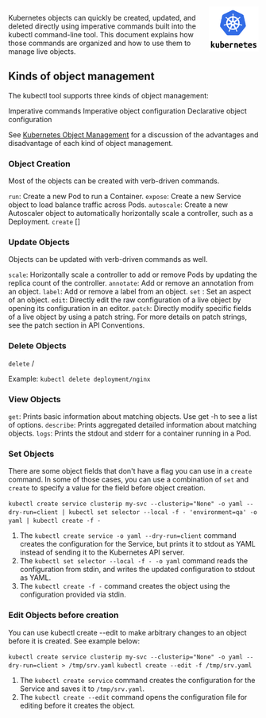 <img align="right" src="./assets/k8s-logo.png" width="100">

Kubernetes objects can quickly be created, updated, and deleted directly using imperative commands built into the kubectl command-line tool. This document explains how those commands are organized and how to use them to manage live objects.

## Kinds of object management

The kubectl tool supports three kinds of object management:

Imperative commands
Imperative object configuration
Declarative object configuration

See [Kubernetes Object Management](https://kubernetes.io/docs/concepts/overview/working-with-objects/object-management/) for a discussion of the advantages and disadvantage of each kind of object management.

### Object Creation

Most of the objects can be created with verb-driven commands.

`run`: Create a new Pod to run a Container.
`expose`: Create a new Service object to load balance traffic across Pods.
`autoscale`: Create a new Autoscaler object to automatically horizontally scale a controller, such as a Deployment.
`create` <objecttype> [<subtype>] <instancename>

### Update Objects

Objects can be updated with verb-driven commands as well.

`scale`: Horizontally scale a controller to add or remove Pods by updating the replica count of the controller.
`annotate`: Add or remove an annotation from an object.
`label`: Add or remove a label from an object.
`set` <field>: Set an aspect of an object.
`edit`: Directly edit the raw configuration of a live object by opening its configuration in an editor.
`patch`: Directly modify specific fields of a live object by using a patch string. For more details on patch strings, see the patch section in API Conventions.

### Delete Objects

`delete` <type>/<name>

Example: `kubectl delete deployment/nginx`

### View Objects

`get`: Prints basic information about matching objects. Use get -h to see a list of options.
`describe`: Prints aggregated detailed information about matching objects.
`logs`: Prints the stdout and stderr for a container running in a Pod.

### Set Objects

There are some object fields that don't have a flag you can use in a `create` command. In some of those cases, you can use a combination of `set` and `create` to specify a value for the field before object creation.

`kubectl create service clusterip my-svc --clusterip="None" -o yaml --dry-run=client | kubectl set selector --local -f - 'environment=qa' -o yaml | kubectl create -f -`

1. The `kubectl create service -o yaml --dry-run=client` command creates the configuration for the Service, but prints it to stdout as YAML instead of sending it to the Kubernetes API server.
2. The `kubectl set selector --local -f - -o yaml` command reads the configuration from stdin, and writes the updated configuration to stdout as YAML.
3. The `kubectl create -f -` command creates the object using the configuration provided via stdin.

### Edit Objects before creation

You can use kubectl create --edit to make arbitrary changes to an object before it is created. See example below:

`kubectl create service clusterip my-svc --clusterip="None" -o yaml --dry-run=client > /tmp/srv.yaml`
`kubectl create --edit -f /tmp/srv.yaml`

1. The `kubectl create service` command creates the configuration for the Service and saves it to `/tmp/srv.yaml`.
2. The `kubectl create --edit` command opens the configuration file for editing before it creates the object.
